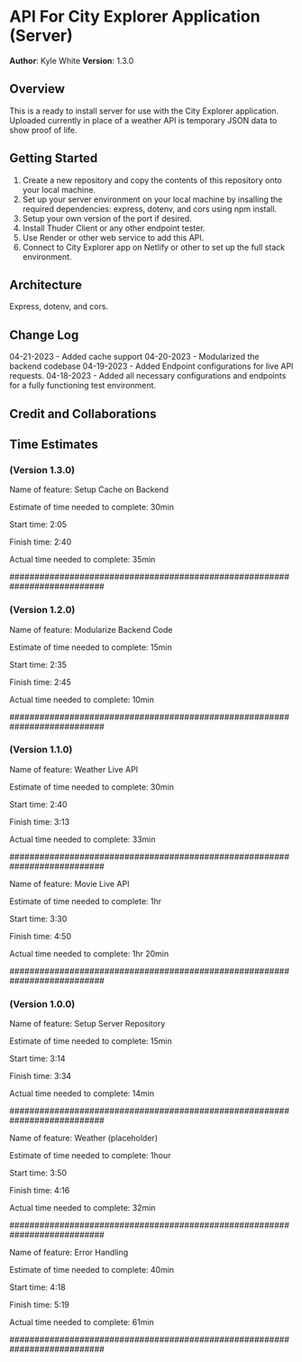 # API For City Explorer Application (Server)

**Author**: Kyle White
**Version**: 1.3.0

## Overview

This is a ready to install server for use with the City Explorer application. Uploaded currently in place of a weather API is temporary JSON data to show proof of life.

## Getting Started

1. Create a new repository and copy the contents of this repository onto your local machine.
2. Set up your server environment on your local machine by insalling the required dependencies: express, dotenv, and cors using npm install.
3. Setup your own version of the port if desired.
4. Install Thuder Client or any other endpoint tester.
5. Use Render or other web service to add this API.
6. Connect to City Explorer app on Netlify or other to set up the full stack environment.

## Architecture

Express, dotenv, and cors.

## Change Log

04-21-2023 - Added cache support
04-20-2023 - Modularized the backend codebase
04-19-2023 - Added Endpoint configurations for live API requests.
04-18-2023 - Added all necessary configurations and endpoints for a fully functioning test environment.

## Credit and Collaborations

## Time Estimates

### (Version 1.3.0)

Name of feature: Setup Cache on Backend

Estimate of time needed to complete: 30min

Start time: 2:05

Finish time: 2:40

Actual time needed to complete: 35min

###########################################################################

### (Version 1.2.0)

Name of feature: Modularize Backend Code

Estimate of time needed to complete: 15min

Start time: 2:35

Finish time: 2:45

Actual time needed to complete: 10min

###########################################################################

### (Version 1.1.0)

Name of feature: Weather Live API

Estimate of time needed to complete: 30min

Start time: 2:40

Finish time: 3:13

Actual time needed to complete: 33min

###########################################################################

Name of feature: Movie Live API

Estimate of time needed to complete: 1hr

Start time: 3:30

Finish time: 4:50

Actual time needed to complete: 1hr 20min

###########################################################################


### (Version 1.0.0)

Name of feature: Setup Server Repository

Estimate of time needed to complete: 15min

Start time: 3:14

Finish time: 3:34

Actual time needed to complete: 14min

###########################################################################

Name of feature: Weather (placeholder)

Estimate of time needed to complete: 1hour

Start time: 3:50

Finish time: 4:16

Actual time needed to complete: 32min

###########################################################################

Name of feature: Error Handling

Estimate of time needed to complete: 40min

Start time: 4:18

Finish time: 5:19

Actual time needed to complete: 61min

###########################################################################